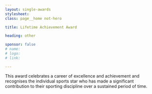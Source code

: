 ```yaml
---
layout: single-awards
stylesheet:
class: page__home not-hero

title: Lifetime Achievement Award

heading: other

sponsor: false
# name:
# logo:
# link:

---
```


This award celebrates a career of excellence and achievement and recognises the individual sports star who has made a significant contribution to their sporting discipline over a sustained period of time.
